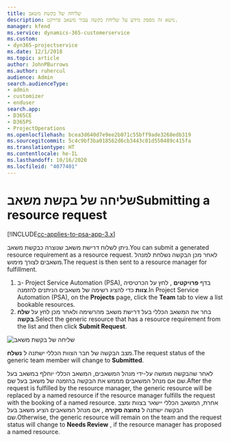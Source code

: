 ```yaml
---
title: שליחה של בקשת משאב
description: נושא זה מספק מידע על שליחת בקשה עבור משאב פרויקט.
manager: kfend
ms.service: dynamics-365-customerservice
ms.custom:
- dyn365-projectservice
ms.date: 12/1/2018
ms.topic: article
author: JohnPBurrows
ms.author: ruhercul
audience: Admin
search.audienceType:
- admin
- customizer
- enduser
search.app:
- D365CE
- D365PS
- ProjectOperations
ms.openlocfilehash: bcea3d640d7e9ee2b071c55bff9ade3268edb319
ms.sourcegitcommit: 5c4c9bf3ba018562d6cb3443c01d550489c415fa
ms.translationtype: HT
ms.contentlocale: he-IL
ms.lasthandoff: 10/16/2020
ms.locfileid: "4077401"
---
```

# <a name="submitting-a-resource-request"></a><span data-ttu-id="d85d8-103">שליחה של בקשת משאב</span><span class="sxs-lookup"><span data-stu-id="d85d8-103">Submitting a resource request</span></span>

[!INCLUDE[cc-applies-to-psa-app-3.x](../includes/cc-applies-to-psa-app-3x.md)]

<span data-ttu-id="d85d8-104">ניתן לשלוח דרישת משאב שנוצרה כבקשת משאב.</span><span class="sxs-lookup"><span data-stu-id="d85d8-104">You can submit a generated resource requirement as a resource request.</span></span> <span data-ttu-id="d85d8-105">לאחר מכן הבקשה נשלחת למנהל משאבים לצורך מימוש.</span><span class="sxs-lookup"><span data-stu-id="d85d8-105">The request is then sent to a resource manager for fulfillment.</span></span>

1. <span data-ttu-id="d85d8-106">ב- Project Service Automation‏ (PSA), בדף **פרויקטים** , לחץ על הכרטיסיה **צוות** כדי להציג רשימה של משאבים הניתנים להזמנה.</span><span class="sxs-lookup"><span data-stu-id="d85d8-106">In Project Service Automation (PSA), on the **Projects** page, click the **Team** tab to view a list bookable resources.</span></span> 
2. <span data-ttu-id="d85d8-107">בחר את המשאב הכללי בעל דרישת משאב מהרשימה ולאחר מכן לחץ על **שלח בקשה**.</span><span class="sxs-lookup"><span data-stu-id="d85d8-107">Select the generic resource that has a resource requirement from the list and then click **Submit Request**.</span></span>

![שליחה של בקשת משאב](media/RM-how-to-18.png)

<span data-ttu-id="d85d8-109">מצב הבקשה של חבר הצוות הכללי ישתנה ל **נשלח**.</span><span class="sxs-lookup"><span data-stu-id="d85d8-109">The request status of the generic team member will change to **Submitted**.</span></span>

<span data-ttu-id="d85d8-110">לאחר שהבקשה מומשה על-ידי מנהל המשאבים, המשאב הכללי יוחלף במשאב בעל שם אם מנהל המשאבים מממש את הבקשה בהזמנה של משאב בעל שם.</span><span class="sxs-lookup"><span data-stu-id="d85d8-110">After the request is fulfilled by the resource manager, the generic resource will be replaced by a named resource if the resource manager fulfills the request with the booking of a named resource.</span></span> <span data-ttu-id="d85d8-111">אחרת, המשאב הכללי יישאר בצוות ומצב הבקשה ישתנה ל **נחוצה סקירה** , אם מנהל המשאבים הציע משאב בעל שם.</span><span class="sxs-lookup"><span data-stu-id="d85d8-111">Otherwise, the generic resource will remain on the team and the request status will change to **Needs Review** , if the resource manager has proposed a named resource.</span></span>

